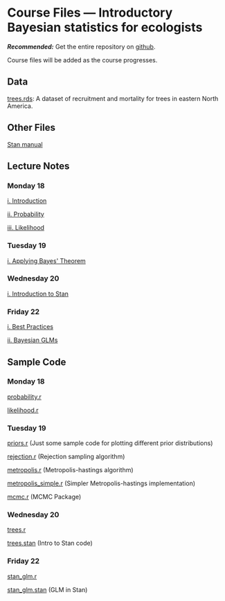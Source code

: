 # Course Files — Introductory Bayesian statistics for ecologists

***Recommended:*** Get the entire repository on [github](https://github.com/mtalluto/BayesCourseIGB2018).

Course files will be added as the course progresses.

## Data

[trees.rds](https://github.com/mtalluto/BayesCourseIGB2018/blob/master/data/trees.rds): A dataset of recruitment and mortality for trees in eastern North America.

## Other Files
[Stan manual](http://mc-stan.org/users/documentation/)

## Lecture Notes

### Monday 18

[i. Introduction](https://github.com/mtalluto/BayesCourseIGB2018/blob/master/lectures/18_monday/1_i_course_intro.pdf)

[ii. Probability](https://github.com/mtalluto/BayesCourseIGB2018/blob/master/lectures/18_monday/1_ii_probability.pdf)

[iii. Likelihood](https://github.com/mtalluto/BayesCourseIGB2018/blob/master/lectures/18_monday/1_iii_likelihood.pdf)


### Tuesday 19
[i. Applying Bayes' Theorem](https://github.com/mtalluto/BayesCourseIGB2018/blob/master/lectures/19_tuesday/2_i_applied_bayes.pdf)

### Wednesday 20
[i. Introduction to Stan](https://github.com/mtalluto/BayesCourseIGB2018/blob/master/lectures/20_wednesday/3_i_intro_stan.pdf)

### Friday 22
[i. Best Practices](https://github.com/mtalluto/BayesCourseIGB2018/blob/master/lectures/22_friday/4_i_mcmc_best_practices.pdf)

[ii. Bayesian GLMs](https://github.com/mtalluto/BayesCourseIGB2018/blob/master/lectures/22_friday/4_ii_bayesian_glms.pdf)

<!--
### Day 4
[i. Model Comparison](https://github.com/mtalluto/BayesCourseIGB2018/blob/master/lectures/day4/4_i_model_comparison.pdf)

### Day 5
[i. Laplace Approximation](https://github.com/mtalluto/BayesCourseIGB2018/blob/master/lectures/day5/5_i_laplace.pdf)
-->

## Sample Code

### Monday 18

[probability.r](https://github.com/mtalluto/BayesCourseIGB2018/blob/master/code/1_ii_probability.r)

[likelihood.r](https://github.com/mtalluto/BayesCourseIGB2018/blob/master/code/1_iii_likelihood.r)


### Tuesday 19
[priors.r](https://github.com/mtalluto/BayesCourseIGB2018/blob/master/code/2_i_i_priors.r) (Just some sample code for plotting different prior distributions)

[rejection.r](https://github.com/mtalluto/BayesCourseIGB2018/blob/master/code/2_i_ii_rejection.r) (Rejection sampling algorithm)

[metropolis.r](https://github.com/mtalluto/BayesCourseIGB2018/blob/master/code/2_i_iii_metropolis.r) (Metropolis-hastings algorithm)

[metropolis_simple.r](https://github.com/mtalluto/BayesCourseIGB2018/blob/master/code/2_iiia_metropolis_simple.r) (Simpler Metropolis-hastings implementation)

[mcmc.r](https://github.com/mtalluto/BayesCourseIGB2018/blob/master/code/2_i_iv_mcmc.R) 
(MCMC Package)

### Wednesday 20

[trees.r](https://github.com/mtalluto/BayesCourseIGB2018/blob/master/code/3_i_trees.r) 

[trees.stan](https://github.com/mtalluto/BayesCourseIGB2018/blob/master/code/3_i_trees.stan) (Intro to Stan code)

### Friday 22
[stan_glm.r](https://github.com/mtalluto/BayesCourseIGB2018/blob/master/code/4_ii_stan_glm.r) 

[stan_glm.stan](https://github.com/mtalluto/BayesCourseIGB2018/blob/master/code/4_ii_stan_glm.stan) (GLM in Stan)


<!--
[regression_figs.r](https://github.com/mtalluto/BayesCourseIGB2018/blob/master/code/3_iii_regression_figs.r) (Code for regression slides)



### Day 5
[laplace.r](https://github.com/mtalluto/BayesCourseIGB2018/blob/master/code/5_i_laplace.r) (Negative Binomial Regression)

-->

